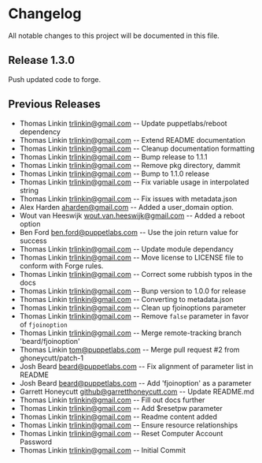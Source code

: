 # Changelog

All notable changes to this project will be documented in this file.

## Release 1.3.0

Push updated code to forge.

## Previous Releases

* Thomas Linkin <trlinkin@gmail.com> -- Update puppetlabs/reboot dependency
* Thomas Linkin <trlinkin@gmail.com> -- Extend README documentation
* Thomas Linkin <trlinkin@gmail.com> -- Cleanup documentation formatting
* Thomas Linkin <trlinkin@gmail.com> -- Bump release to 1.1.1
* Thomas Linkin <trlinkin@gmail.com> -- Remove pkg directory, dammit
* Thomas Linkin <trlinkin@gmail.com> -- Bump to 1.1.0 release
* Thomas Linkin <trlinkin@gmail.com> -- Fix variable usage in interpolated string
* Thomas Linkin <trlinkin@gmail.com> -- Fix issues with metadata.json
* Alex Harden <aharden@gmail.com> -- Added a user_domain option.
* Wout van Heeswijk <wout.van.heeswijk@gmail.com> -- Added a reboot option
* Ben Ford <ben.ford@puppetlabs.com> -- Use the join return value for success
* Thomas Linkin <trlinkin@gmail.com> -- Update module dependancy
* Thomas Linkin <trlinkin@gmail.com> -- Move license to LICENSE file to conform with Forge rules.
* Thomas Linkin <trlinkin@gmail.com> -- Correct some rubbish typos in the docs
* Thomas Linkin <trlinkin@gmail.com> -- Bunp version to 1.0.0 for release
* Thomas Linkin <trlinkin@gmail.com> -- Converting to metadata.json
* Thomas Linkin <trlinkin@gmail.com> -- Clean up fjoinoptions parameter
* Thomas Linkin <trlinkin@gmail.com> -- Remove `false` parameter in favor of `fjoinoption`
* Thomas Linkin <trlinkin@gmail.com> -- Merge remote-tracking branch 'beard/fjoinoption'
* Thomas Linkin <tom@puppetlabs.com> -- Merge pull request #2 from ghoneycutt/patch-1
* Josh Beard <beard@puppetlabs.com> -- Fix alignment of parameter list in README
* Josh Beard <beard@puppetlabs.com> -- Add 'fjoinoption' as a parameter
* Garrett Honeycutt <github@garretthoneycutt.com> -- Update README.md
* Thomas Linkin <trlinkin@gmail.com> -- Fill out docs further
* Thomas Linkin <trlinkin@gmail.com> -- Add $resetpw parameter
* Thomas Linkin <trlinkin@gmail.com> -- Readme content added
* Thomas Linkin <trlinkin@gmail.com> -- Ensure resource relationships
* Thomas Linkin <trlinkin@gmail.com> -- Reset Computer Account Password
* Thomas Linkin <trlinkin@gmail.com> -- Initial Commit
